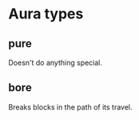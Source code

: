 # Aura types

## pure

Doesn't do anything special.

## bore

Breaks blocks in the path of its travel.